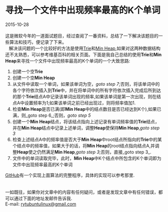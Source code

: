 # 寻找一个文件中出现频率最高的K个单词
2015-10-28 <br />    
这是微软今年的一道面试题目，经过查阅了一番资料，总结了一下解决该题目的一些算法和技巧，便记录了下来。     
&nbsp;&nbsp;&nbsp;解决该问题的一个比较好的方法是使用[Trie]()和[Min Heap](),如果对这两种数据结构还不太熟悉，可以参考维基百科的相关页面。下面是我自己总结的使用**Trie**和**Min Heap**来寻找一个文件中出现频率最高的K个单词的一个大致思路:    

1. 创建一个空**Trie**
2. 创建一个空**Min Heap**
3. 从文件中读取一个单词，如果该单词为空，_goto step 7_;否则，将该单词中的各个字符依次插入到**Trie**中，并在将单词中的所有字符依次插入完成后所到达的那个**Trie**结点A中记录该单词出现的频率,如果该单词是第一次出现，则在结点A中设置频率为1;如果该单词之前已经出现过，则将频率值加1.     
4. 检查**Min Heap**是否已满(即**Min Heap**中的结点数目是否已经达到K个),如果已满，则_goto step 6_;否则，_goto step 5_
5. 创建一个**Min Heap**结点，将该结点指向上述记录有单词频率值的**Trie**结点，并在**Min Heap**结点中记录上述单词，调整**Heap**使保持**Min Heap**,_goto step 3_
6. 检查上述结点A中的频率值是否大于**Min Heap**中root结点所指向的**Trie**中的某个结点中的频率值，如果大于的话，将**Min Heap**的root结点指向结点A,并调整**Heap**使之仍然满足**Min Heap**,_goto step 3_;否则，直接_goto step 3_.
7. 文件中的单词读取完毕，此时，**Min Heap**中K个结点中所包含的K个单词即为文件中出现频率最高的K个单词

[GitHub](https://github.com/renyuntao/Interview_test/tree/master/Find_K_Most)有一个实现上面算法的完整程序，具体的实现可以参考那里.    
<br />     
一如既往，如果你对文章中的内容有任何疑问，或者是发现文章中有任何错误，都可以通过下面的地址发邮件告诉我.     
E-mail: rytubuntulinux@gmail.com   
